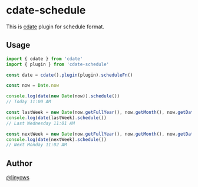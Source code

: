 cdate-schedule
==

This is [cdate](https://github.com/kawanet/cdate) plugin for schedule format.

Usage
--

```ts
import { cdate } from 'cdate'
import { plugin } from 'cdate-schedule'

const date = cdate().plugin(plugin).scheduleFn()

const now = Date.now

console.log(date(new Date(now)).schedule())
// Today 11:00 AM

const lastWeek = new Date(now.getFullYear(), now.getMonth(), now.getDate()-7)
console.log(date(lastWeek).schedule())
// Last Wednesday 11:01 AM

const nextWeek = new Date(now.getFullYear(), now.getMonth(), now.getDate()+5)
console.log(date(nextWeek).schedule())
// Next Monday 11:02 AM
```

Author
--

[@linyows](https://github.com/linyows)
